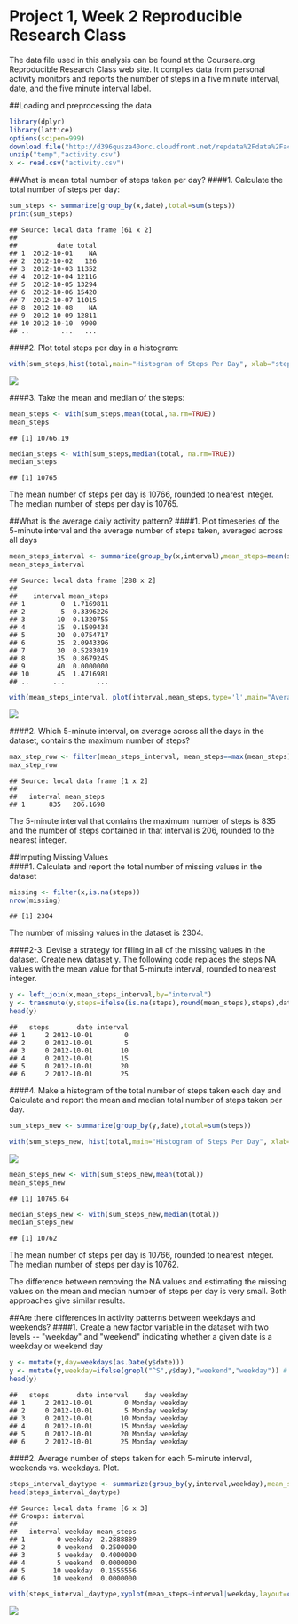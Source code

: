 # Project 1, Week 2 Reproducible Research Class

The data file used in this analysis can be found at the Coursera.org Reproducible Research Class web site. It complies data from personal activity monitors and reports the number of steps in a five minute interval, date, and the five minute interval label.  
  
##Loading and preprocessing the data

```r
library(dplyr)
library(lattice)
options(scipen=999)
download.file("http://d396qusza40orc.cloudfront.net/repdata%2Fdata%2Factivity.zip","temp",mode="wb")
unzip("temp","activity.csv")
x <- read.csv("activity.csv")
```
##What is mean total number of steps taken per day?
####1. Calculate the total number of steps per day:

```r
sum_steps <- summarize(group_by(x,date),total=sum(steps))
print(sum_steps)
```

```
## Source: local data frame [61 x 2]
## 
##          date total
## 1  2012-10-01    NA
## 2  2012-10-02   126
## 3  2012-10-03 11352
## 4  2012-10-04 12116
## 5  2012-10-05 13294
## 6  2012-10-06 15420
## 7  2012-10-07 11015
## 8  2012-10-08    NA
## 9  2012-10-09 12811
## 10 2012-10-10  9900
## ..        ...   ...
```
####2. Plot total steps per day in a histogram:

```r
with(sum_steps,hist(total,main="Histogram of Steps Per Day", xlab="steps/day",col="light blue"))
```

![](PA1_template_files/figure-html/first_plot-1.png) 

####3. Take the mean and median of the steps:

```r
mean_steps <- with(sum_steps,mean(total,na.rm=TRUE))
mean_steps
```

```
## [1] 10766.19
```

```r
median_steps <- with(sum_steps,median(total, na.rm=TRUE))
median_steps
```

```
## [1] 10765
```

The mean number of steps per day is 10766, rounded to nearest integer.  
The median number of steps per day is 10765.  

##What is the average daily activity pattern?
####1. Plot timeseries of the 5-minute interval and the average number of steps taken, averaged across all days

```r
mean_steps_interval <- summarize(group_by(x,interval),mean_steps=mean(steps,na.rm=TRUE))
mean_steps_interval
```

```
## Source: local data frame [288 x 2]
## 
##    interval mean_steps
## 1         0  1.7169811
## 2         5  0.3396226
## 3        10  0.1320755
## 4        15  0.1509434
## 5        20  0.0754717
## 6        25  2.0943396
## 7        30  0.5283019
## 8        35  0.8679245
## 9        40  0.0000000
## 10       45  1.4716981
## ..      ...        ...
```

```r
with(mean_steps_interval, plot(interval,mean_steps,type='l',main="Average Number of Steps Taken Per Interval",xlab="Average Number of Steps",ylab="5-minute Interval",col="blue"))
```

![](PA1_template_files/figure-html/second_plot-1.png) 

####2. Which 5-minute interval, on average across all the days in the dataset, contains the maximum number of steps?  


```r
max_step_row <- filter(mean_steps_interval, mean_steps==max(mean_steps))
max_step_row
```

```
## Source: local data frame [1 x 2]
## 
##   interval mean_steps
## 1      835   206.1698
```
The 5-minute interval that contains the maximum number of steps is 835 and the number of steps contained in that interval is 206, rounded to the nearest integer.  

##Imputing Missing Values  
####1. Calculate and report the total number of missing values in the dataset

```r
missing <- filter(x,is.na(steps))
nrow(missing)
```

```
## [1] 2304
```
The number of missing values in the dataset is 2304. 

####2-3. Devise a strategy for filling in all of the missing values in the dataset. Create new dataset y. 
The following code replaces the steps NA values with the mean value for that 5-minute interval, rounded to nearest integer.  


```r
y <- left_join(x,mean_steps_interval,by="interval")
y <- transmute(y,steps=ifelse(is.na(steps),round(mean_steps),steps),date,interval)
head(y)
```

```
##   steps       date interval
## 1     2 2012-10-01        0
## 2     0 2012-10-01        5
## 3     0 2012-10-01       10
## 4     0 2012-10-01       15
## 5     0 2012-10-01       20
## 6     2 2012-10-01       25
```

####4. Make a histogram of the total number of steps taken each day and Calculate and report the mean and median total number of steps taken per day.  

```r
sum_steps_new <- summarize(group_by(y,date),total=sum(steps))
```

```r
with(sum_steps_new, hist(total,main="Histogram of Steps Per Day", xlab="steps/day",col="light blue"))
```

![](PA1_template_files/figure-html/third_plot-1.png) 

```r
mean_steps_new <- with(sum_steps_new,mean(total))
mean_steps_new
```

```
## [1] 10765.64
```

```r
median_steps_new <- with(sum_steps_new,median(total))
median_steps_new
```

```
## [1] 10762
```

The mean number of steps per day is 10766, rounded to nearest integer.  
The median number of steps per day is 10762.  

The difference between removing the NA values and estimating the missing values on the mean and median number of steps per day is very small. Both approaches give similar results.  

##Are there differences in activity patterns between weekdays and weekends?
####1. Create a new factor variable in the dataset with two levels -- "weekday" and "weekend" indicating whether a given date is a weekday or weekend day

```r
y <- mutate(y,day=weekdays(as.Date(y$date)))
y <- mutate(y,weekday=ifelse(grepl("^S",y$day),"weekend","weekday")) # weekend day names start with "S", weekdays do not
head(y)
```

```
##   steps       date interval    day weekday
## 1     2 2012-10-01        0 Monday weekday
## 2     0 2012-10-01        5 Monday weekday
## 3     0 2012-10-01       10 Monday weekday
## 4     0 2012-10-01       15 Monday weekday
## 5     0 2012-10-01       20 Monday weekday
## 6     2 2012-10-01       25 Monday weekday
```
####2. Average number of steps taken for each 5-minute interval, weekends vs. weekdays. Plot.

```r
steps_interval_daytype <- summarize(group_by(y,interval,weekday),mean_steps=mean(steps))
head(steps_interval_daytype)
```

```
## Source: local data frame [6 x 3]
## Groups: interval
## 
##   interval weekday mean_steps
## 1        0 weekday  2.2888889
## 2        0 weekend  0.2500000
## 3        5 weekday  0.4000000
## 4        5 weekend  0.0000000
## 5       10 weekday  0.1555556
## 6       10 weekend  0.0000000
```

```r
with(steps_interval_daytype,xyplot(mean_steps~interval|weekday,layout=c(1,2),type='l',xlab="5-minute Interval",ylab="Average Number of Steps"))
```

![](PA1_template_files/figure-html/fourth_plot-1.png) 

